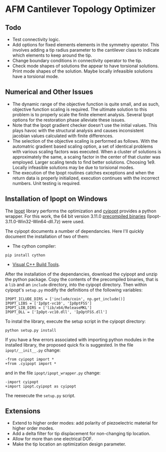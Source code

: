 # AFM Cantilever Topology Optimizer

## Todo

* Test connectivity logic.
* Add options for fixed elements elements in the symmetry operator. This 
    involves adding a tip radius parameter to the cantilever class to indicate 
    which elements to keep around the tip.
* Change boundary conditions in connectivity operator to the tip.
* Check mode shapes of solutions the appear to have torsional solutions. Print 
    mode shapes of the solution. Maybe locally infeasible solutions have a 
    torsional mode.
    

## Numerical and Other Issues

* The dynamic range of the objective function is quite small, and as such, 
    objective function scaling is required. The ultimate solution to this 
    problem is to properly scale the finite element analysis. Several Ipopt 
    options for the restoration phase alleviate these issues.
* Note that the Ipopt gradient checker doesn't use the initial values. This 
    plays havoc with the structural analysis and causes inconsistent jacobian 
    values calculated with finite differences.
* The selection of the objective scaling is performed as follows. With the 
    automatric gradient based scaling option, a set of identical problems with 
    various scaling factors was executed. When a cluster of solutions is 
    approximately the same, a scaing factor in the center of that cluster was 
    employed. Larger scaling tends to find better solutions. Choosing 1e9. 
    Locally infeasible solutions may be due to torisional modes.
* The execution of the Ipopt routines catches exceptions and when the return 
    data is properly initialized, execution continues with the incorrect 
    numbers. Unit testing is required.


## Installation of Ipopt on Windows

The [Ipopt](https://projects.coin-or.org/Ipopt) library performs the 
optimization and 
[cyipopt](https://github.com/matthias-k/cyipopt) provides a python wrapper. 
For this work, the 64 bit version 3.11.0 
[precompiled binaries](https://www.coin-or.org/download/binary/Ipopt) 
(Ipopt-3.11.0-Win32-Win64-dll.7z) were used.

The cyipopt documents a number of dependancies. Here I'll quickly document the 
installation of two of them:

* The cython compiler: 

```
pip install cython
```

* [Visual C++ Build Tools](http://landinghub.visualstudio.com/visual-cpp-build-tools).


After the installation of the dependancies, download the cyipopt and unzip the 
python package. Copy the contents of the precompiled binaries, that is a `lib` 
and an `include` directory, into the cyipopt directory. Then within 
cyipopt's `setup.py` modify the definitions of the following variables:

```
IPOPT_ICLUDE_DIRS = ['include/coin', np.get_include()]
IPOPT_LIBS = ['IpOpt-vc10', 'IpOptFSS']
IPOPT_LIB_DIRS = ['lib/x64/ReleaseMKL']
IPOPT_DLL = ['IpOpt-vc10.dll', 'IpOptFSS.dll']
```

To instal the library, execute the setup script in the cyipopt directory:

```
python setup.py install
```

If you have a few errors associated with importing python modules in the 
installed library, the proposed quick fix is suggested. In the file 
`ipopt/__init__.py` change:

```
-from cyipopt import *
+from .cyipopt import *
```

and in the file `ipopt/ipopt_wrapper.py` change:

```
-import cyipopt
+import ipopt.cyipopt as cyipopt
```

The reexecute the `setup.py` script.


## Extensions

* Extend to higher order modes: add polarity of piezoelectric material for 
    higher order modes.
* Add a delta filter for tip displacement for non-changing tip location.
* Allow for more than one electrical DOF.
* Make the tip location an optimization design parameter.
